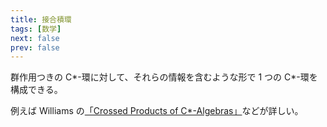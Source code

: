 ```yaml
---
title: 接合積環
tags: [数学]
next: false
prev: false
---
```


群作用つきの C\*-環に対して、それらの情報を含むような形で 1 つの C\*-環を構成できる。

例えば Williams の[「Crossed Products of C\*-Algebras」](https://bookstore.ams.org/surv-134)などが詳しい。
